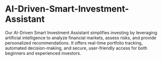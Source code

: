 # AI-Driven-Smart-Investment-Assistant
Our AI-Driven Smart Investment Assistant simplifies investing by leveraging artificial intelligence to analyze financial markets, assess risks, and provide personalized recommendations. It offers real-time portfolio tracking, automated decision-making, and secure, user-friendly access for both beginners and experienced investors.
